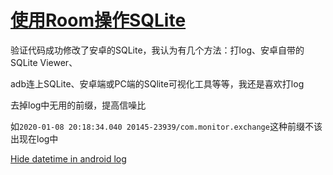 # [使用Room操作SQLite](/2020/01_1/sqlite_room.md)

验证代码成功修改了安卓的SQLite，我认为有几个方法：打log、安卓自带的SQLite Viewer、

adb连上SQLite、安卓端或PC端的SQlite可视化工具等等，我还是喜欢打log

<i class="fa fa-hashtag"></i>
去掉log中无用的前缀，提高信噪比

如`2020-01-08 20:18:34.040 20145-23939/com.monitor.exchange`这种前缀不该出现在log中

[Hide datetime in android log](https://stackoverflow.com/questions/18125257/how-to-show-only-message-from-log-hide-time-pid-etc-in-android-studio)

